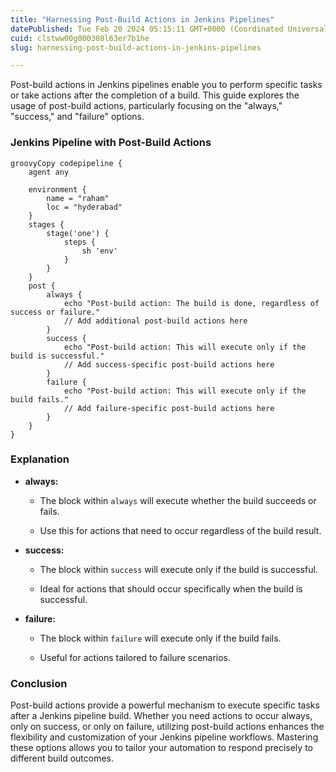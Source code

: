 ```yaml
---
title: "Harnessing Post-Build Actions in Jenkins Pipelines"
datePublished: Tue Feb 20 2024 05:15:11 GMT+0000 (Coordinated Universal Time)
cuid: clstww00g000308l63er7b1he
slug: harnessing-post-build-actions-in-jenkins-pipelines

---
```


Post-build actions in Jenkins pipelines enable you to perform specific tasks or take actions after the completion of a build. This guide explores the usage of post-build actions, particularly focusing on the "always," "success," and "failure" options.

### Jenkins Pipeline with Post-Build Actions

```plaintext
groovyCopy codepipeline {
    agent any 
    
    environment {
        name = "raham"
        loc = "hyderabad"
    }
    stages {
        stage('one') {
            steps {
                sh 'env'
            }
        }
    }
    post {
        always {
            echo "Post-build action: The build is done, regardless of success or failure."
            // Add additional post-build actions here
        }
        success {
            echo "Post-build action: This will execute only if the build is successful."
            // Add success-specific post-build actions here
        }
        failure {
            echo "Post-build action: This will execute only if the build fails."
            // Add failure-specific post-build actions here
        }
    }
}
```

### Explanation

* **always:**
    
    * The block within `always` will execute whether the build succeeds or fails.
        
    * Use this for actions that need to occur regardless of the build result.
        
* **success:**
    
    * The block within `success` will execute only if the build is successful.
        
    * Ideal for actions that should occur specifically when the build is successful.
        
* **failure:**
    
    * The block within `failure` will execute only if the build fails.
        
    * Useful for actions tailored to failure scenarios.
        

### Conclusion

Post-build actions provide a powerful mechanism to execute specific tasks after a Jenkins pipeline build. Whether you need actions to occur always, only on success, or only on failure, utilizing post-build actions enhances the flexibility and customization of your Jenkins pipeline workflows. Mastering these options allows you to tailor your automation to respond precisely to different build outcomes.